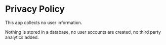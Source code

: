 # Privacy Policy

This app collects no user information. 

Nothing is stored in a database, no user accounts are created, no third party analytics added.
